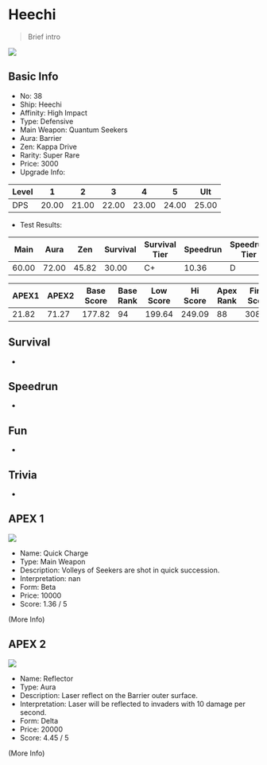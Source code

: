 # Heechi

> Brief intro

<img src="/ships/ship_38.png" style={{zoom:1}}/>

## Basic Info

- No: 38
- Ship: Heechi
- Affinity: High Impact
- Type: Defensive
- Main Weapon: Quantum Seekers
- Aura: Barrier
- Zen: Kappa Drive
- Rarity: Super Rare
- Price: 3000
- Upgrade Info: 

| Level | 1 | 2 | 3 | 4 | 5 | Ult |
|--|--|--|--|--|--|--|
| DPS | 20.00 | 21.00 | 22.00 | 23.00 | 24.00 | 25.00 |

- Test Results: 

| Main | Aura | Zen | Survival | Survival Tier | Speedrun | Speedrun Tier | Fun | Fun Tier |
|--|--|--|--|--|--|--|--|--|
| 60.00 | 72.00 | 45.82 | 30.00 | C+ | 10.36 | D | 18.55 | D |

| APEX1 | APEX2 | Base Score | Base Rank | Low Score | Hi Score | Apex Rank | Final Score | FinalRank |
|--|--|--|--|--|--|--|--|--|
| 21.82 | 71.27 | 177.82 | 94 | 199.64 | 249.09 | 88 | 308.00 | 93 |

## Survival

-

## Speedrun

-

## Fun

-

## Trivia

-

## APEX 1

<img src="/ships/ship_38_apex_1.png" style={{zoom:1}}/>

- Name: Quick Charge
- Type: Main Weapon
- Description: Volleys of Seekers are shot in quick succession.
- Interpretation: nan
- Form: Beta
- Price: 10000
- Score: 1.36 / 5

(More Info)

## APEX 2

<img src="/ships/ship_38_apex_2.png" style={{zoom:1}}/>

- Name: Reflector
- Type: Aura
- Description: Laser reflect on the Barrier outer surface.
- Interpretation: Laser will be reflected to invaders with 10 damage per second.
- Form: Delta
- Price: 20000
- Score: 4.45 / 5

(More Info)
